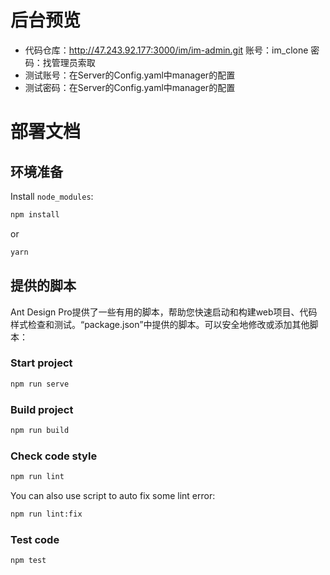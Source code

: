 # 后台预览
- 代码仓库：http://47.243.92.177:3000/im/im-admin.git 账号：im_clone   密码：找管理员索取
- 测试账号：在Server的Config.yaml中manager的配置
- 测试密码：在Server的Config.yaml中manager的配置


# 部署文档

## 环境准备

Install `node_modules`:

```bash
npm install
```

or

```bash
yarn
```

## 提供的脚本

Ant Design Pro提供了一些有用的脚本，帮助您快速启动和构建web项目、代码样式检查和测试。“package.json”中提供的脚本。可以安全地修改或添加其他脚本：

### Start project

```bash
npm run serve
```

### Build project

```bash
npm run build
```

### Check code style

```bash
npm run lint
```

You can also use script to auto fix some lint error:

```bash
npm run lint:fix
```

### Test code

```bash
npm test
```